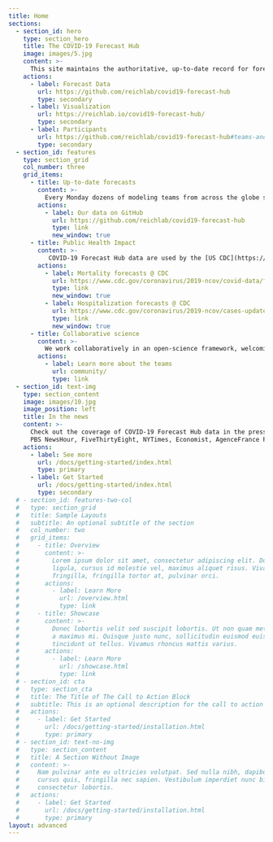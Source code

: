 ```yaml
---
title: Home
sections:
  - section_id: hero
    type: section_hero
    title: The COVID-19 Forecast Hub
    image: images/5.jpg
    content: >-
      This site maintains the authoritative, up-to-date record for forecasts of COVID-19 deaths and hospitalizations in the US created by dozens of leading modeling teams from around the globe. Having all these forecasts in one place enables simple comparisons between models and model synthesis for decision-makers.
    actions:
      - label: Forecast Data
        url: https://github.com/reichlab/covid19-forecast-hub
        type: secondary
      - label: Visualization
        url: https://reichlab.io/covid19-forecast-hub/
        type: secondary
      - label: Participants
        url: https://github.com/reichlab/covid19-forecast-hub#teams-and-models
        type: secondary
  - section_id: features
    type: section_grid
    col_number: three
    grid_items:
      - title: Up-to-date forecasts
        content: >-
          Every Monday dozens of modeling teams from across the globe submit forecasts of the trajectory of the COVID-19 outbreak in the US to our forecast data repository. We take these data and build a single ensemble forecast.
        actions:
          - label: Our data on GitHub
            url: https://github.com/reichlab/covid19-forecast-hub
            type: link
            new_window: true
      - title: Public Health Impact
        content: >-
           COVID-19 Forecast Hub data are used by the [US CDC](https://www.cdc.gov/coronavirus/2019-ncov/covid-data/forecasting-us.html) and the data journalism site [FiveThirtyEight](https://projects.fivethirtyeight.com/covid-forecasts/). Through these channels, and our public data repository, our work serves as a vital source of public information about where the outbreak is headed next.
        actions:
          - label: Mortality forecasts @ CDC
            url: https://www.cdc.gov/coronavirus/2019-ncov/covid-data/forecasting-us.html
            type: link
            new_window: true
          - label: Hospitalization forecasts @ CDC
            url: https://www.cdc.gov/coronavirus/2019-ncov/cases-updates/hospitalizations-forecasts.html
            type: link
            new_window: true
      - title: Collaborative science
        content: >-
          We work collaboratively in an open-science framework, welcoming participation from modeling teams around the globe to submit predictions from their best COVID-19 models.
        actions:
          - label: Learn more about the teams
            url: community/
            type: link
  - section_id: text-img
    type: section_content
    image: images/10.jpg
    image_position: left
    title: In the news
    content: >-
      Check out the coverage of COVID-19 Forecast Hub data in the press!  
      PBS NewsHour, FiveThirtyEight, NYTimes, Economist, AgenceFrance Press, Boston Globe, Washington Post, ABC News
    actions:
      - label: See more
        url: /docs/getting-started/index.html
        type: primary
      - label: Get Started
        url: /docs/getting-started/index.html
        type: secondary
  # - section_id: features-two-col
  #   type: section_grid
  #   title: Sample Layouts
  #   subtitle: An optional subtitle of the section
  #   col_number: two
  #   grid_items:
  #     - title: Overview
  #       content: >-
  #         Lorem ipsum dolor sit amet, consectetur adipiscing elit. Donec nisl
  #         ligula, cursus id molestie vel, maximus aliquet risus. Vivamus in nibh
  #         fringilla, fringilla tortor at, pulvinar orci.
  #       actions:
  #         - label: Learn More
  #           url: /overview.html
  #           type: link
  #     - title: Showcase
  #       content: >-
  #         Donec lobortis velit sed suscipit lobortis. Ut non quam metus. Nullam
  #         a maximus mi. Quisque justo nunc, sollicitudin euismod euismod at,
  #         tincidunt ut tellus. Vivamus rhoncus mattis varius.
  #       actions:
  #         - label: Learn More
  #           url: /showcase.html
  #           type: link
  # - section_id: cta
  #   type: section_cta
  #   title: The Title of The Call to Action Block
  #   subtitle: This is an optional description for the call to action block.
  #   actions:
  #     - label: Get Started
  #       url: /docs/getting-started/installation.html
  #       type: primary
  # - section_id: text-no-img
  #   type: section_content
  #   title: A Section Without Image
  #   content: >-
  #     Nam pulvinar ante eu ultricies volutpat. Sed nulla nibh, dapibus sit amet
  #     cursus quis, fringilla nec sapien. Vestibulum imperdiet nunc bibendum
  #     consectetur lobortis.
  #   actions:
  #     - label: Get Started
  #       url: /docs/getting-started/installation.html
  #       type: primary
layout: advanced
---
```

